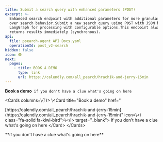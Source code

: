 ```yaml
---
title: Submit a search query with enhanced parameters (POST)
excerpt: >-
  Enhanced search endpoint with additional parameters for more granular control
  over search behavior.Submit a new search query using POST with JSON body. Uses
  LangGraph for processing with configurable options.This endpoint always
  returns results immediately (synchronous).
api:
  file: psearch-agent API Docs.yaml
  operationId: post_v2-search
hidden: false
icon: 🟢
next:
  pages:
    - title: BOOK A DEMO
      type: link
      url: https://calendly.com/all_pearch/hrachik-and-jerry-15min
---
```

<Anchor label="**Book a demo**" target="_blank" href="https://calendly.com/all_pearch/hrachik-and-jerry-15min">**Book a demo**</Anchor>` if you don't have a clue what's going on here`

\<Cards columns=\\\{1}>
&#x20; \\\<Card title="Book a demo" href="

\[https\://calendly.com/all\_pearch/hrachik-and-jerry-15min]\(https\://calendly.com/all\_pearch/hrachik-and-jerry-15min)" icon=\\\<i class="fa-solid fa-kiwi-bird">\\\</i> target="\_blank"> &#x20;
&#x20;   if you don't have a clue what's going on here
&#x20;\</Card>
\</Cards>

<Cards columns={4}>
  <Card title="First Card" href="https://calendly.com/all_pearch/hrachik-and-jerry-15min" icon="fa-kiwi-bird" target="_blank">
    **if you don't have a clue what's going on here**
  </Card>
</Cards>
